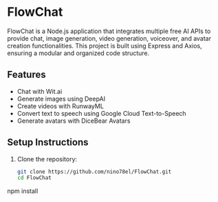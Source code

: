 # FlowChat

FlowChat is a Node.js application that integrates multiple free AI APIs to provide chat, image generation, video generation, voiceover, and avatar creation functionalities. This project is built using Express and Axios, ensuring a modular and organized code structure.

## Features
- Chat with Wit.ai
- Generate images using DeepAI
- Create videos with RunwayML
- Convert text to speech using Google Cloud Text-to-Speech
- Generate avatars with DiceBear Avatars

## Setup Instructions

1. Clone the repository:
   ```bash
   git clone https://github.com/nino78el/FlowChat.git
   cd FlowChat
npm install

